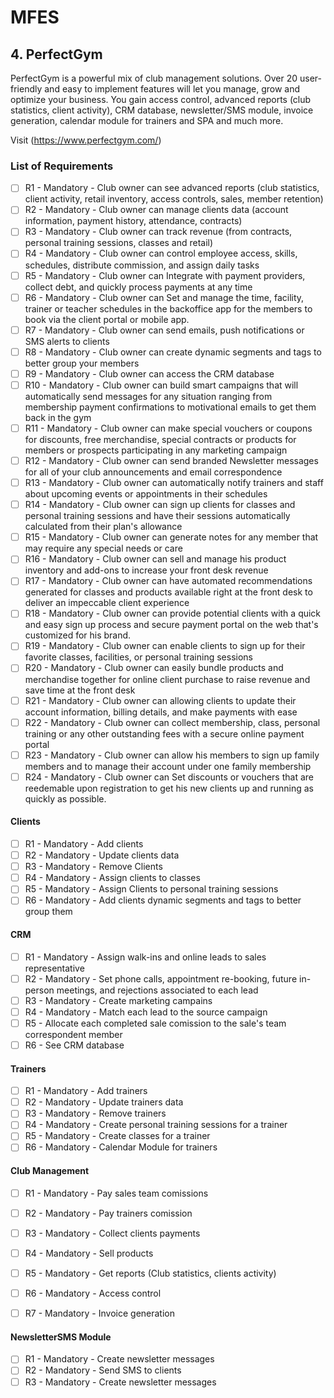 # MFES

## 4. PerfectGym 

PerfectGym is a powerful mix of club management solutions. Over 20 user-friendly and easy to implement features will let you
manage, grow and optimize your business. You gain access control, advanced reports (club statistics, client activity), CRM
database, newsletter/SMS module, invoice generation, calendar module for trainers and SPA and much more.

Visit (https://www.perfectgym.com/)

### List of Requirements

+ [ ] R1 - Mandatory - Club owner can see advanced reports (club statistics, client activity, retail inventory, access controls, sales, member retention)
+ [ ] R2 - Mandatory - Club owner can manage clients data (account information, payment history, attendance, contracts)
+ [ ] R3 - Mandatory - Club owner can track revenue (from contracts, personal training sessions, classes and retail)
+ [ ] R4 - Mandatory - Club owner can control employee access, skills, schedules, distribute commission, and assign daily tasks
+ [ ] R5 - Mandatory - Club owner can Integrate with payment providers, collect debt, and quickly process payments at any time
+ [ ] R6 - Mandatory - Club owner can Set and manage the time, facility, trainer or teacher schedules in the backoffice app for the members to book via the client portal or mobile app.
+ [ ] R7 - Mandatory - Club owner can send emails, push notifications or SMS alerts to clients
+ [ ] R8 - Mandatory - Club owner can create dynamic segments and tags to better group your members
+ [ ] R9 - Mandatory - Club owner can access the CRM database
+ [ ] R10 - Mandatory - Club owner can build smart campaigns that will automatically send messages for any situation ranging from membership payment confirmations to motivational emails to get them back in the gym
+ [ ] R11 - Mandatory - Club owner can make special vouchers or coupons for discounts, free merchandise, special contracts or products for members or prospects participating in any marketing campaign
+ [ ] R12 - Mandatory - Club owner can send branded Newsletter messages for all of your club announcements and email correspondence
+ [ ] R13 - Mandatory - Club owner can automatically notify trainers and staff about upcoming events or appointments in their schedules
+ [ ] R14 - Mandatory - Club owner can sign up clients for classes and personal training sessions and have their sessions automatically calculated from their plan's allowance
+ [ ] R15 - Mandatory - Club owner can generate notes for any member that may require any special needs or care
+ [ ] R16 - Mandatory - Club owner can sell and manage his product inventory and add-ons to increase your front desk revenue
+ [ ] R17 - Mandatory - Club owner can have automated recommendations generated for classes and products available right at the front desk to deliver an impeccable client experience
+ [ ] R18 - Mandatory - Club owner can provide potential clients with a quick and easy sign up process and secure payment portal on the web that's customized for his brand.
+ [ ] R19 - Mandatory - Club owner can enable clients to sign up for their favorite classes, facilities, or personal training sessions
+ [ ] R20 - Mandatory - Club owner can easily bundle products and merchandise together for online client purchase to raise revenue and save time at the front desk
+ [ ] R21 - Mandatory - Club owner can allowing clients to update their account information, billing details, and make payments with ease
+ [ ] R22 - Mandatory - Club owner can collect membership, class, personal training or any other outstanding fees with a secure online payment portal
+ [ ] R23 - Mandatory - Club owner can allow his members to sign up family members and to manage their account under one family membership
+ [ ] R24 - Mandatory - Club owner can Set discounts or vouchers that are reedemable upon registration to get his new clients up and running as quickly as possible.

#### Clients

+ [ ] R1 - Mandatory - Add clients
+ [ ] R2 - Mandatory - Update clients data
+ [ ] R3 - Mandatory - Remove Clients
+ [ ] R4 - Mandatory - Assign clients to classes
+ [ ] R5 - Mandatory - Assign Clients to personal training sessions
+ [ ] R6 - Mandatory - Add clients dynamic segments and tags to better group them

#### CRM

+ [ ] R1 - Mandatory - Assign walk-ins and online leads to sales representative
+ [ ] R2 - Mandatory - Set phone calls, appointment re-booking, future in-person meetings, and rejections associated to each lead
+ [ ] R3 - Mandatory - Create marketing campains
+ [ ] R4 - Mandatory - Match each lead to the source campaign
+ [ ] R5 - Allocate each completed sale comission to the sale's team correspondent member
+ [ ] R6 - See CRM database

#### Trainers

+ [ ] R1 - Mandatory - Add trainers
+ [ ] R2 - Mandatory - Update trainers data
+ [ ] R3 - Mandatory - Remove trainers
+ [ ] R4 - Mandatory - Create personal training sessions for a trainer
+ [ ] R5 - Mandatory - Create classes for a trainer
+ [ ] R6 - Mandatory - Calendar Module for trainers

#### Club Management

+ [ ] R1 - Mandatory - Pay sales team comissions
+ [ ] R2 - Mandatory - Pay trainers comission
+ [ ] R3 - Mandatory - Collect clients payments
+ [ ] R4 - Mandatory - Sell products
+ [ ] R5 - Mandatory - Get reports (Club statistics, clients activity)
+ [ ] R6 - Mandatory - Access control
+ [ ] R7 - Mandatory - Invoice generation


#### NewsletterSMS Module

+ [ ] R1 - Mandatory - Create newsletter messages
+ [ ] R2 - Mandatory - Send SMS to clients
+ [ ] R3 - Mandatory - Create newsletter messages
